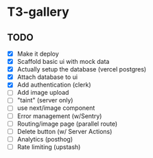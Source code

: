 # T3-gallery

## TODO

- [x] Make it deploy
- [x] Scaffold basic ui with mock data
- [x] Actually setup the database (vercel postgres)
- [x] Attach database to ui
- [x] Add authentication (clerk)
- [ ] Add image upload
- [ ] "taint" (server only)
- [ ] use next/image component
- [ ] Error management (w/Sentry)
- [ ] Routing/image page (parallel route)
- [ ] Delete button (w/ Server Actions)
- [ ] Analytics (posthog)
- [ ] Rate limiting (upstash)

